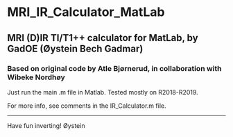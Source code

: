 # MRI_IR_Calculator_MatLab

## MRI (D)IR TI/T1++ calculator for MatLab, by GadOE (Øystein Bech Gadmar)
### Based on original code by Atle Bjørnerud, in collaboration with Wibeke Nordhøy

Just run the main .m file in Matlab. Tested mostly on R2018-R2019.

For more info, see comments in the IR_Calculator.m file.

---
Have fun inverting!
Øystein
